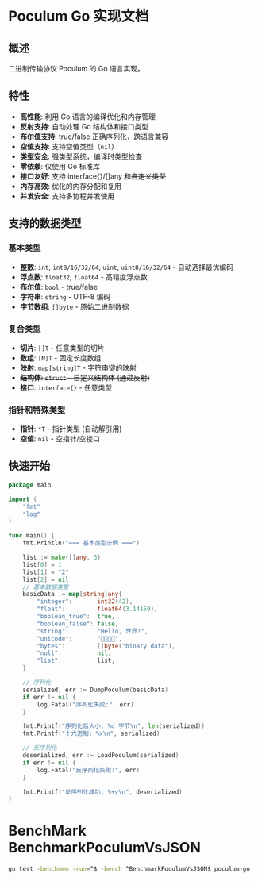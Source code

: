# Poculum Go 实现文档

## 概述

二进制传输协议 Poculum 的 Go 语言实现。

## 特性

- **高性能**: 利用 Go 语言的编译优化和内存管理
- **反射支持**: 自动处理 Go 结构体和接口类型
- **布尔值支持**: true/false 正确序列化，跨语言兼容
- **空值支持**: 支持空值类型（`nil`）
- **类型安全**: 强类型系统，编译时类型检查
- **零依赖**: 仅使用 Go 标准库
- **接口友好**: 支持 interface{}/[]any 和~~自定义类型~~
- **内存高效**: 优化的内存分配和复用
- **并发安全**: 支持多协程并发使用

## 支持的数据类型

### 基本类型
- **整数**: `int`, `int8/16/32/64`, `uint`, `uint8/16/32/64` - 自动选择最优编码
- **浮点数**: `float32`, `float64` - 高精度浮点数
- **布尔值**: `bool` - true/false
- **字符串**: `string` - UTF-8 编码
- **字节数组**: `[]byte` - 原始二进制数据

### 复合类型
- **切片**: `[]T` - 任意类型的切片
- **数组**: `[N]T` - 固定长度数组
- **映射**: `map[string]T` - 字符串键的映射
- ~~**结构体**: `struct` - 自定义结构体 (通过反射)~~
- **接口**: `interface{}` - 任意类型

### 指针和特殊类型
- **指针**: `*T` - 指针类型 (自动解引用)
- **空值**: `nil` - 空指针/空接口

## 快速开始

```go
package main

import (
    "fmt"
    "log"
)

func main() {
	fmt.Println("=== 基本类型示例 ===")

	list := make([]any, 3)
	list[0] = 1
	list[1] = "2"
	list[2] = nil
	// 基本数据类型
	basicData := map[string]any{
		"integer":       int32(42),
		"float":         float64(3.14159),
		"boolean_true":  true,
		"boolean_false": false,
		"string":        "Hello, 世界!",
		"unicode":       "🌟✨🚀💫",
		"bytes":         []byte("binary data"),
		"null":          nil,
		"list":          list,
	}

	// 序列化
	serialized, err := DumpPoculum(basicData)
	if err != nil {
		log.Fatal("序列化失败:", err)
	}

	fmt.Printf("序列化后大小: %d 字节\n", len(serialized))
	fmt.Printf("十六进制: %x\n", serialized)

	// 反序列化
	deserialized, err := LoadPoculum(serialized)
	if err != nil {
		log.Fatal("反序列化失败:", err)
	}

	fmt.Printf("反序列化成功: %+v\n", deserialized)
}
```

# BenchMark BenchmarkPoculumVsJSON
```bash
go test -benchmem -run=^$ -bench ^BenchmarkPoculumVsJSON$ poculum-go
```